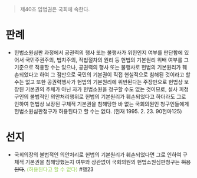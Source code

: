> 제40조
> 입법권은 국회에 속한다.
# 판례
- 헌법소원심판 과정에서 공권력의 행사 또는 불행사가 위헌인지 여부를 판단함에 있어서 국민주권주의, 법치주의, 적법절차의 원리 등 헌법의 기본원리 위배 여부를 그 기준으로 적용할 수는 있으나, 공권력의 행사 또는 불행사로 헌법의 기본원리가 훼손되었다고 하여 그 점만으로 국민의 기본권이 직접 현실적으로 침해된 것이라고 할 수는 없고 또한 공권력행사가 헌법의 기본원리에 위반된다는 주장만으로 헌법상 보장된 기본권의 주체가 아닌 자가 헌법소원을 청구할 수도 없는 것이므로, 설사 피청구인의 불법적인 의안처리행위로 헌법의 기본원리가 훼손되었다고 하더라도 그로 인하여 헌법상 보장된 구체적 기본권을 침해당한 바 없는 국회의원인 청구인들에게 헌법소원심판청구가 허용된다고 할 수는 없다. (헌재 1995. 2. 23. 90헌마125)
# 선지
- 국회의장의 불법적인 의안처리로 헌법의 기본원리가 훼손되었다면 그로 인하여 구체적 기본권을 침해당했는지 여부와 상관없이 국회의원의 헌법소원심판청구는 ~~허용된다~~. <font color="#92d050">(허용된다고 할 수 없다)</font> #행23